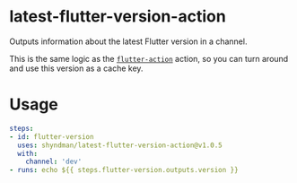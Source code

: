 # latest-flutter-version-action

Outputs information about the latest Flutter version in a channel.

This is the same logic as the
[`flutter-action`](https://github.com/subosito/flutter-action) action, so you
can turn around and use this version as a cache key.

# Usage

```yaml
steps:
- id: flutter-version
  uses: shyndman/latest-flutter-version-action@v1.0.5
  with:
    channel: 'dev'
- runs: echo ${{ steps.flutter-version.outputs.version }}
```
